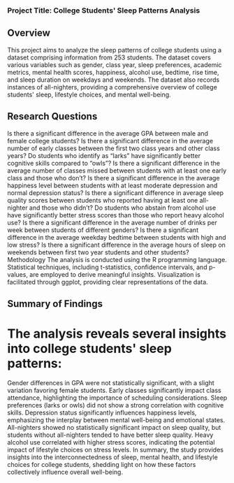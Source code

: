 ### Project Title: College Students' Sleep Patterns Analysis
## Overview
This project aims to analyze the sleep patterns of college students using a dataset comprising information from 253 students. The dataset covers various variables such as gender, class year, sleep preferences, academic metrics, mental health scores, happiness, alcohol use, bedtime, rise time, and sleep duration on weekdays and weekends. The dataset also records instances of all-nighters, providing a comprehensive overview of college students' sleep, lifestyle choices, and mental well-being.

## Research Questions
Is there a significant difference in the average GPA between male and female college students?
Is there a significant difference in the average number of early classes between the first two class years and other class years?
Do students who identify as “larks” have significantly better cognitive skills compared to “owls”?
Is there a significant difference in the average number of classes missed between students with at least one early class and those who don’t?
Is there a significant difference in the average happiness level between students with at least moderate depression and normal depression status?
Is there a significant difference in average sleep quality scores between students who reported having at least one all-nighter and those who didn’t?
Do students who abstain from alcohol use have significantly better stress scores than those who report heavy alcohol use?
Is there a significant difference in the average number of drinks per week between students of different genders?
Is there a significant difference in the average weekday bedtime between students with high and low stress?
Is there a significant difference in the average hours of sleep on weekends between first two year students and other students?
Methodology
The analysis is conducted using the R programming language. Statistical techniques, including t-statistics, confidence intervals, and p-values, are employed to derive meaningful insights. Visualization is facilitated through ggplot, providing clear representations of the data.

## Summary of Findings
# The analysis reveals several insights into college students' sleep patterns:

Gender differences in GPA were not statistically significant, with a slight variation favoring female students.
Early classes significantly impact class attendance, highlighting the importance of scheduling considerations.
Sleep preferences (larks or owls) did not show a strong correlation with cognitive skills.
Depression status significantly influences happiness levels, emphasizing the interplay between mental well-being and emotional states.
All-nighters showed no statistically significant impact on sleep quality, but students without all-nighters tended to have better sleep quality.
Heavy alcohol use correlated with higher stress scores, indicating the potential impact of lifestyle choices on stress levels.
In summary, the study provides insights into the interconnectedness of sleep, mental health, and lifestyle choices for college students, shedding light on how these factors collectively influence overall well-being.
